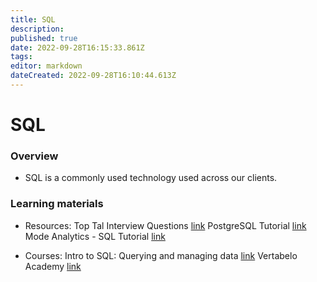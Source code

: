 ```yaml
---
title: SQL
description: 
published: true
date: 2022-09-28T16:15:33.861Z
tags: 
editor: markdown
dateCreated: 2022-09-28T16:10:44.613Z
---
```


# SQL
### Overview
- SQL is a commonly used technology used across our clients.
### Learning materials 

- Resources:
Top Tal Interview Questions [link](https://www.toptal.com/sql/interview-questions)
PostgreSQL Tutorial [link](https://www.postgresqltutorial.com/)
Mode Analytics - SQL Tutorial [link](https://mode.com/sql-tutorial/)

- Courses:
Intro to SQL: Querying and managing data [link](khanacademy.org)
Vertabelo Academy [link](https://academy.vertabelo.com/)